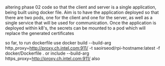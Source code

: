 altering phase 02 code so that the client and server is a single application, being built using docker file. Aim is to have the application deployed so that there are two pods, one for the client and one for the server, as well as a single service that will be used for communication. Once the application is deployed within k8's, the secrets can be mounted to a pod which will replace the generated certificates

so far, to run dockerfile use 
docker build --build-arg http_proxy=http://proxy.ch.intel.com:911/ -t saoirseod/rpi-hostname:latest -f docker/Dockerfile .
or
include --build-arg https_proxy=http://proxy.ch.intel.com:911/ also

